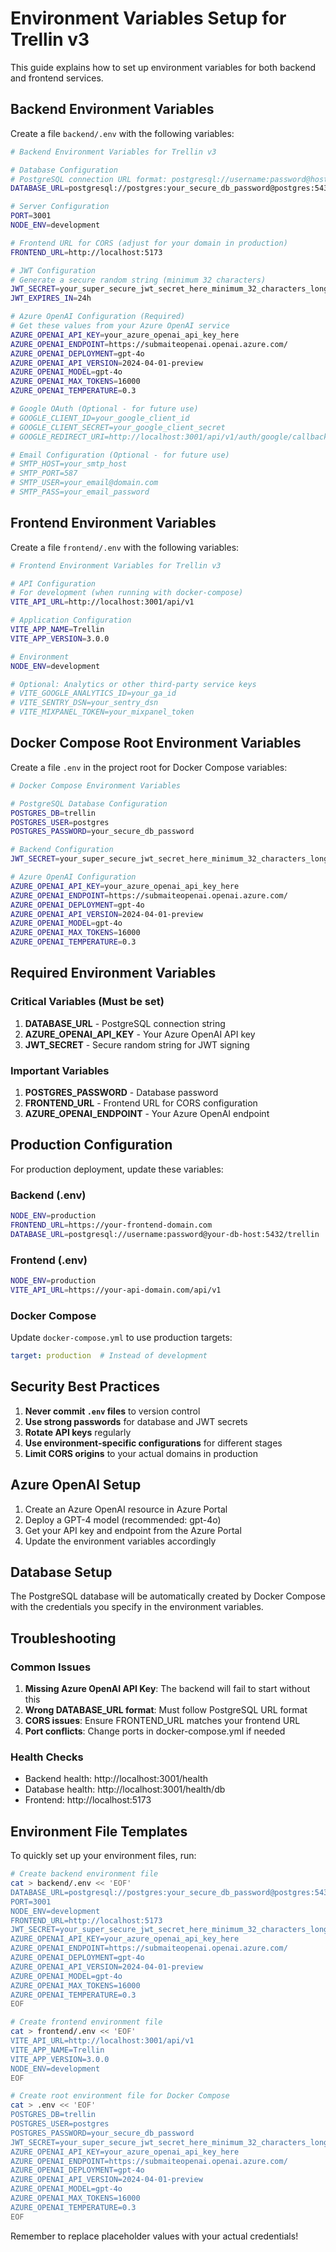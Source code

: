 # Environment Variables Setup for Trellin v3

This guide explains how to set up environment variables for both backend and frontend services.

## Backend Environment Variables

Create a file `backend/.env` with the following variables:

```bash
# Backend Environment Variables for Trellin v3

# Database Configuration
# PostgreSQL connection URL format: postgresql://username:password@host:port/database
DATABASE_URL=postgresql://postgres:your_secure_db_password@postgres:5432/trellin

# Server Configuration  
PORT=3001
NODE_ENV=development

# Frontend URL for CORS (adjust for your domain in production)
FRONTEND_URL=http://localhost:5173

# JWT Configuration
# Generate a secure random string (minimum 32 characters)
JWT_SECRET=your_super_secure_jwt_secret_here_minimum_32_characters_long
JWT_EXPIRES_IN=24h

# Azure OpenAI Configuration (Required)
# Get these values from your Azure OpenAI service
AZURE_OPENAI_API_KEY=your_azure_openai_api_key_here
AZURE_OPENAI_ENDPOINT=https://submaiteopenai.openai.azure.com/
AZURE_OPENAI_DEPLOYMENT=gpt-4o
AZURE_OPENAI_API_VERSION=2024-04-01-preview
AZURE_OPENAI_MODEL=gpt-4o
AZURE_OPENAI_MAX_TOKENS=16000
AZURE_OPENAI_TEMPERATURE=0.3

# Google OAuth (Optional - for future use)
# GOOGLE_CLIENT_ID=your_google_client_id
# GOOGLE_CLIENT_SECRET=your_google_client_secret
# GOOGLE_REDIRECT_URI=http://localhost:3001/api/v1/auth/google/callback

# Email Configuration (Optional - for future use)
# SMTP_HOST=your_smtp_host
# SMTP_PORT=587
# SMTP_USER=your_email@domain.com
# SMTP_PASS=your_email_password
```

## Frontend Environment Variables

Create a file `frontend/.env` with the following variables:

```bash
# Frontend Environment Variables for Trellin v3

# API Configuration
# For development (when running with docker-compose)
VITE_API_URL=http://localhost:3001/api/v1

# Application Configuration
VITE_APP_NAME=Trellin
VITE_APP_VERSION=3.0.0

# Environment
NODE_ENV=development

# Optional: Analytics or other third-party service keys
# VITE_GOOGLE_ANALYTICS_ID=your_ga_id
# VITE_SENTRY_DSN=your_sentry_dsn
# VITE_MIXPANEL_TOKEN=your_mixpanel_token
```

## Docker Compose Root Environment Variables

Create a file `.env` in the project root for Docker Compose variables:

```bash
# Docker Compose Environment Variables

# PostgreSQL Database Configuration
POSTGRES_DB=trellin
POSTGRES_USER=postgres
POSTGRES_PASSWORD=your_secure_db_password

# Backend Configuration
JWT_SECRET=your_super_secure_jwt_secret_here_minimum_32_characters_long

# Azure OpenAI Configuration
AZURE_OPENAI_API_KEY=your_azure_openai_api_key_here
AZURE_OPENAI_ENDPOINT=https://submaiteopenai.openai.azure.com/
AZURE_OPENAI_DEPLOYMENT=gpt-4o
AZURE_OPENAI_API_VERSION=2024-04-01-preview
AZURE_OPENAI_MODEL=gpt-4o
AZURE_OPENAI_MAX_TOKENS=16000
AZURE_OPENAI_TEMPERATURE=0.3
```

## Required Environment Variables

### Critical Variables (Must be set)

1. **DATABASE_URL** - PostgreSQL connection string
2. **AZURE_OPENAI_API_KEY** - Your Azure OpenAI API key
3. **JWT_SECRET** - Secure random string for JWT signing

### Important Variables

1. **POSTGRES_PASSWORD** - Database password
2. **FRONTEND_URL** - Frontend URL for CORS configuration
3. **AZURE_OPENAI_ENDPOINT** - Your Azure OpenAI endpoint

## Production Configuration

For production deployment, update these variables:

### Backend (.env)
```bash
NODE_ENV=production
FRONTEND_URL=https://your-frontend-domain.com
DATABASE_URL=postgresql://username:password@your-db-host:5432/trellin
```

### Frontend (.env)
```bash
NODE_ENV=production
VITE_API_URL=https://your-api-domain.com/api/v1
```

### Docker Compose
Update `docker-compose.yml` to use production targets:
```yaml
target: production  # Instead of development
```

## Security Best Practices

1. **Never commit `.env` files** to version control
2. **Use strong passwords** for database and JWT secrets
3. **Rotate API keys** regularly
4. **Use environment-specific configurations** for different stages
5. **Limit CORS origins** to your actual domains in production

## Azure OpenAI Setup

1. Create an Azure OpenAI resource in Azure Portal
2. Deploy a GPT-4 model (recommended: gpt-4o)
3. Get your API key and endpoint from the Azure Portal
4. Update the environment variables accordingly

## Database Setup

The PostgreSQL database will be automatically created by Docker Compose with the credentials you specify in the environment variables.

## Troubleshooting

### Common Issues

1. **Missing Azure OpenAI API Key**: The backend will fail to start without this
2. **Wrong DATABASE_URL format**: Must follow PostgreSQL URL format
3. **CORS issues**: Ensure FRONTEND_URL matches your frontend URL
4. **Port conflicts**: Change ports in docker-compose.yml if needed

### Health Checks

- Backend health: http://localhost:3001/health
- Database health: http://localhost:3001/health/db
- Frontend: http://localhost:5173

## Environment File Templates

To quickly set up your environment files, run:

```bash
# Create backend environment file
cat > backend/.env << 'EOF'
DATABASE_URL=postgresql://postgres:your_secure_db_password@postgres:5432/trellin
PORT=3001
NODE_ENV=development
FRONTEND_URL=http://localhost:5173
JWT_SECRET=your_super_secure_jwt_secret_here_minimum_32_characters_long
AZURE_OPENAI_API_KEY=your_azure_openai_api_key_here
AZURE_OPENAI_ENDPOINT=https://submaiteopenai.openai.azure.com/
AZURE_OPENAI_DEPLOYMENT=gpt-4o
AZURE_OPENAI_API_VERSION=2024-04-01-preview
AZURE_OPENAI_MODEL=gpt-4o
AZURE_OPENAI_MAX_TOKENS=16000
AZURE_OPENAI_TEMPERATURE=0.3
EOF

# Create frontend environment file
cat > frontend/.env << 'EOF'
VITE_API_URL=http://localhost:3001/api/v1
VITE_APP_NAME=Trellin
VITE_APP_VERSION=3.0.0
NODE_ENV=development
EOF

# Create root environment file for Docker Compose
cat > .env << 'EOF'
POSTGRES_DB=trellin
POSTGRES_USER=postgres
POSTGRES_PASSWORD=your_secure_db_password
JWT_SECRET=your_super_secure_jwt_secret_here_minimum_32_characters_long
AZURE_OPENAI_API_KEY=your_azure_openai_api_key_here
AZURE_OPENAI_ENDPOINT=https://submaiteopenai.openai.azure.com/
AZURE_OPENAI_DEPLOYMENT=gpt-4o
AZURE_OPENAI_API_VERSION=2024-04-01-preview
AZURE_OPENAI_MODEL=gpt-4o
AZURE_OPENAI_MAX_TOKENS=16000
AZURE_OPENAI_TEMPERATURE=0.3
EOF
```

Remember to replace placeholder values with your actual credentials!
